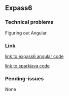 ## Expass6
### Technical problems
Figuring out Angular
### Link
[link to expass6 angular code](https://github.com/hvl584967/Expass6)

[link to sparkjava code](https://github.com/hvl584967/dat250-sparkjava-counter)
### Pending-issues
None
